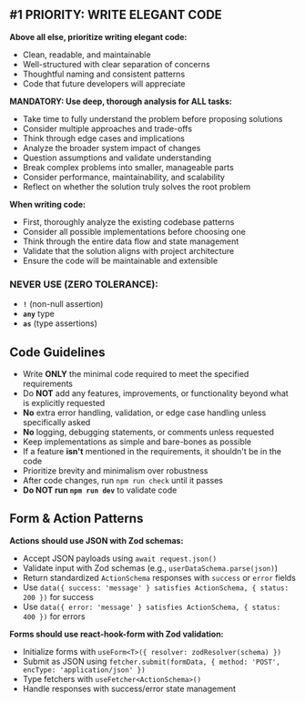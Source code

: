 ## #1 PRIORITY: WRITE ELEGANT CODE

**Above all else, prioritize writing elegant code:**

- Clean, readable, and maintainable
- Well-structured with clear separation of concerns
- Thoughtful naming and consistent patterns
- Code that future developers will appreciate

**MANDATORY: Use deep, thorough analysis for ALL tasks:**

- Take time to fully understand the problem before proposing solutions
- Consider multiple approaches and trade-offs
- Think through edge cases and implications
- Analyze the broader system impact of changes
- Question assumptions and validate understanding
- Break complex problems into smaller, manageable parts
- Consider performance, maintainability, and scalability
- Reflect on whether the solution truly solves the root problem

**When writing code:**

- First, thoroughly analyze the existing codebase patterns
- Consider all possible implementations before choosing one
- Think through the entire data flow and state management
- Validate that the solution aligns with project architecture
- Ensure the code will be maintainable and extensible

### NEVER USE (ZERO TOLERANCE):
- **`!`** (non-null assertion)
- **`any`** type
- **`as`** (type assertions)

## Code Guidelines

- Write **ONLY** the minimal code required to meet the specified requirements
- Do **NOT** add any features, improvements, or functionality beyond what is
  explicitly requested
- **No** extra error handling, validation, or edge case handling unless
  specifically asked
- **No** logging, debugging statements, or comments unless requested
- Keep implementations as simple and bare-bones as possible
- If a feature **isn't** mentioned in the requirements, it shouldn't be in the
  code
- Prioritize brevity and minimalism over robustness
- After code changes, run `npm run check` until it passes
- **Do NOT run `npm run dev`** to validate code

## Form & Action Patterns

**Actions should use JSON with Zod schemas:**

- Accept JSON payloads using `await request.json()`
- Validate input with Zod schemas (e.g., `userDataSchema.parse(json)`)
- Return standardized `ActionSchema` responses with `success` or `error` fields
- Use `data({ success: 'message' } satisfies ActionSchema, { status: 200 })` for success
- Use `data({ error: 'message' } satisfies ActionSchema, { status: 400 })` for errors

**Forms should use react-hook-form with Zod validation:**

- Initialize forms with `useForm<T>({ resolver: zodResolver(schema) })`
- Submit as JSON using `fetcher.submit(formData, { method: 'POST', encType: 'application/json' })`
- Type fetchers with `useFetcher<ActionSchema>()`
- Handle responses with success/error state management
